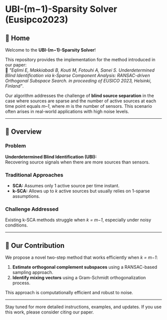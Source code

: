 # UBI-(m−1)-Sparsity Solver (Eusipco2023)

## 📄 Home

Welcome to the **UBI-(m−1)-Sparsity Solver**!

This repository provides the implementation for the method introduced in our paper:  
📘 *"Eqlimi E, Makkiabadi B, Kouti M, Fotouhi A, Sanei S. Underdetermined Blind Identification via k-Sparse Component Analysis: RANSAC-driven Orthogonal Subspace Search. in proceeding of EUSICO 2023, Helsinki, Finland"*.

Our algorithm addresses the challenge of **blind source separation** in the case where sources are sparse and the number of active sources at each time point equals *m–1*, where *m* is the number of sensors. This scenario often arises in real-world applications with high noise levels.

---

## 🚀 Overview

### Problem

**Underdetermined Blind Identification (UBI):**  
Recovering source signals when there are more sources than sensors.

### Traditional Approaches

- **SCA:** Assumes only 1 active source per time instant.  
- **k-SCA:** Allows up to *k* active sources but usually relies on 1-sparse assumptions.

### Challenge Addressed

Existing k-SCA methods struggle when *k = m−1*, especially under noisy conditions.

---

## 🧠 Our Contribution

We propose a novel two-step method that works efficiently when *k = m−1*:

1. **Estimate orthogonal complement subspaces** using a RANSAC-based sampling approach.
2. **Identify mixing vectors** using a Gram-Schmidt orthogonalization process.

This approach is computationally efficient and robust to noise.

---

Stay tuned for more detailed instructions, examples, and updates. If you use this work, please consider citing our paper.
